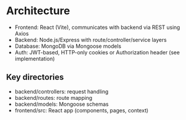 # Architecture

- Frontend: React (Vite), communicates with backend via REST using Axios
- Backend: Node.js/Express with route/controller/service layers
- Database: MongoDB via Mongoose models
- Auth: JWT-based, HTTP-only cookies or Authorization header (see implementation)

## Key directories
- backend/controllers: request handling
- backend/routes: route mapping
- backend/models: Mongoose schemas
- frontend/src: React app (components, pages, context)
